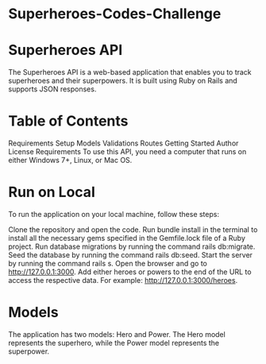 # Superheroes-Codes-Challenge

# Superheroes API
The Superheroes API is a web-based application that enables you to track superheroes and their superpowers. It is built using Ruby on Rails and supports JSON responses.

# Table of Contents
Requirements Setup Models Validations Routes Getting Started Author License Requirements To use this API, you need a computer that runs on either Windows 7+, Linux, or Mac OS.

# Run on Local
To run the application on your local machine, follow these steps:

Clone the repository and open the code. Run bundle install in the terminal to install all the necessary gems specified in the Gemfile.lock file of a Ruby project. Run database migrations by running the command rails db:migrate. Seed the database by running the command rails db:seed. Start the server by running the command rails s. Open the browser and go to http://127.0.0.1:3000. Add either heroes or powers to the end of the URL to access the respective data. For example: http://127.0.0.1:3000/heroes.

# Models
The application has two models: Hero and Power. The Hero model represents the superhero, while the Power model represents the superpower.